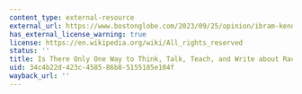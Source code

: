 ```yaml
---
content_type: external-resource
external_url: https://www.bostonglobe.com/2023/09/25/opinion/ibram-kendi-bu-antiracist-research-center-layoffs-racism/
has_external_license_warning: true
license: https://en.wikipedia.org/wiki/All_rights_reserved
status: ''
title: Is There Only One Way to Think, Talk, Teach, and Write about Racism?
uid: 34c4b22d-423c-4585-86b8-5155185e104f
wayback_url: ''
---
```

